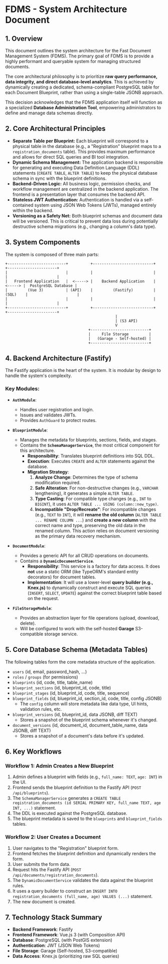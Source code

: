 # FDMS - System Architecture Document

## 1. Overview

This document outlines the system architecture for the Fast Document Management System (FDMS). The primary goal of FDMS is to provide a highly performant and queryable system for managing structured documents.

The core architectural philosophy is to prioritize **raw query performance, data integrity, and direct database-level analytics**. This is achieved by dynamically creating a dedicated, schema-compliant PostgreSQL table for each Document Blueprint, rather than using a single-table JSONB approach.

This decision acknowledges that the FDMS application itself will function as a specialized **Database Administration Tool**, empowering administrators to define and manage data schemas directly.

## 2. Core Architectural Principles

- **Separate Table per Blueprint:** Each blueprint will correspond to a physical table in the database (e.g., a "Registration" blueprint maps to a `registration_documents` table). This provides maximum performance and allows for direct SQL queries and BI tool integration.
- **Dynamic Schema Management:** The application backend is responsible for generating and executing Data Definition Language (DDL) statements (`CREATE TABLE`, `ALTER TABLE`) to keep the physical database schema in sync with the blueprint definitions.
- **Backend-Driven Logic:** All business logic, permission checks, and workflow management are centralized in the backend application. The frontend is a presentation layer that consumes the backend API.
- **Stateless JWT Authentication:** Authentication is handled via a self-contained system using JSON Web Tokens (JWTs), managed entirely within the backend.
- **Versioning as a Safety Net:** Both blueprint schemas and document data will be versioned. This is critical to prevent data loss during potentially destructive schema migrations (e.g., changing a column's data type).

## 3. System Components

The system is composed of three main parts:

```
+--------------------------+          +---------------------------+          +----------------------+
|                          |          |                           |          |                      |
|   Frontend Application   |  <-----> |    Backend Application    |  <-----> |  PostgreSQL Database |
|         (Vue 3)          | (API)    |         (Fastify)         | (SQL)    |                      |
|                          |          |                           |          |                      |
+--------------------------+          +---------------------------+          +----------------------+
                                                 |
                                                 | (S3 API)
                                                 V
                                     +--------------------------+
                                     |     File Storage         |
                                     |   (Garage - Self-hosted) |
                                     +--------------------------+
```

## 4. Backend Architecture (Fastify)

The Fastify application is the heart of the system. It is modular by design to handle the system's complexity.

### Key Modules:

- **`AuthModule`**:
    - Handles user registration and login.
    - Issues and validates JWTs.
    - Provides `AuthGuard` to protect routes.

- **`BlueprintModule`**:
    - Manages the metadata for blueprints, sections, fields, and stages.
    - Contains the **`SchemaManagerService`**, the most critical component for this architecture.
        - **Responsibility**: Translates blueprint definitions into SQL DDL.
        - **Execution**: Executes `CREATE` and `ALTER` statements against the database.
        - **Migration Strategy**:
            1.  **Analyze Change**: Determines the type of schema modification required.
            2.  **Safe Alteration**: For non-destructive changes (e.g., `VARCHAR` lengthening), it generates a simple `ALTER TABLE`.
            3.  **Type Casting**: For compatible type changes (e.g., `INT` to `BIGINT`), it uses `ALTER TABLE ... USING (column::new_type)`.
            4.  **Incompatible "Drop/Recreate"**: For incompatible changes (e.g., `TEXT` to `INT`), it will **rename the old column** (`ALTER TABLE ... RENAME COLUMN ...`) and **create a new column** with the correct name and type, preserving the old data in the renamed column. This action relies on document versioning as the primary data recovery mechanism.

- **`DocumentModule`**:
    - Provides a generic API for all CRUD operations on documents.
    - Contains a **`DynamicDocumentService`**.
        - **Responsibility**: This service is a factory for data access. It does **not** use a static ORM (like TypeORM's standard entity decorators) for document tables.
        - **Implementation**: It will use a lower-level **query builder (e.g., Knex.js)** to dynamically construct and execute SQL queries (`INSERT`, `SELECT`, `UPDATE`) against the correct blueprint table based on the request.

- **`FileStorageModule`**:
    - Provides an abstraction layer for file operations (upload, download, delete).
    - Will be configured to work with the self-hosted **Garage** S3-compatible storage service.

## 5. Core Database Schema (Metadata Tables)

The following tables form the core metadata structure of the application.

- `users` (id, email, password_hash, ...)
- `roles` / `groups` (for permissions)
- `blueprints` (id, code, title, table_name)
- `blueprint_sections` (id, blueprint_id, code, title)
- `blueprint_stages` (id, blueprint_id, code, title, sequence)
- `blueprint_fields` (id, blueprint_id, section_id, code, title, config JSONB)
    - The `config` column will store metadata like data type, UI hints, validation rules, etc.
- `blueprint_versions` (id, blueprint_id, data JSONB, diff TEXT)
    - Stores a snapshot of the blueprint schema whenever it's changed.
- `document_versions` (id, document_id, document_table_name, data JSONB, diff TEXT)
    - Stores a snapshot of a document's data before it's updated.

## 6. Key Workflows

### Workflow 1: Admin Creates a New Blueprint

1.  Admin defines a blueprint with fields (e.g., `full_name: TEXT`, `age: INT`) in the UI.
2.  Frontend sends the blueprint definition to the Fastify API (`POST /api/blueprints`).
3.  The `SchemaManagerService` generates a `CREATE TABLE registration_documents (id SERIAL PRIMARY KEY, full_name TEXT, age INT, ...)` statement.
4.  The DDL is executed against the PostgreSQL database.
5.  The blueprint metadata is saved to the `blueprints` and `blueprint_fields` tables.

### Workflow 2: User Creates a Document

1.  User navigates to the "Registration" blueprint form.
2.  Frontend fetches the blueprint definition and dynamically renders the form.
3.  User submits the form data.
4.  Request hits the Fastify API (`POST /api/documents/registration_documents`).
5.  The `DynamicDocumentService` validates the data against the blueprint rules.
6.  It uses a query builder to construct an `INSERT INTO registration_documents (full_name, age) VALUES (...)` statement.
7.  The new document is created.

## 7. Technology Stack Summary

- **Backend Framework**: Fastify
- **Frontend Framework**: Vue.js 3 (with Composition API)
- **Database**: PostgreSQL (with PostGIS extension)
- **Authentication**: JWT (JSON Web Tokens)
- **File Storage**: Garage (Self-hosted, S3-compatible)
- **Data Access**: Knex.js (prioritizing raw SQL queries)
